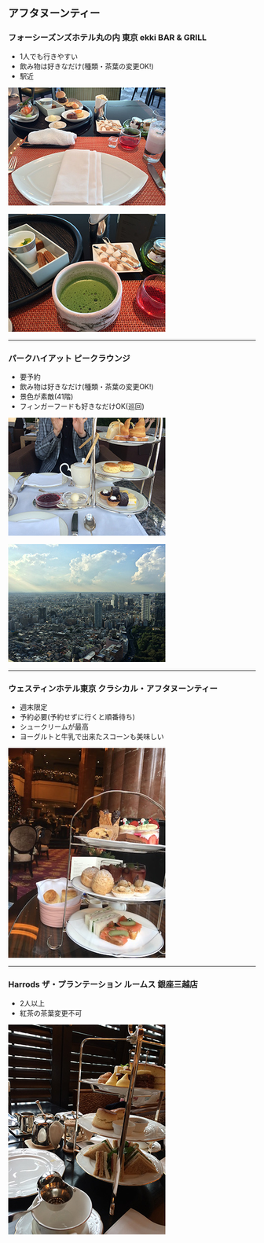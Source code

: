 ## アフタヌーンティー

### フォーシーズンズホテル丸の内 東京 ekki BAR & GRILL
- 1人でも行きやすい
- 飲み物は好きなだけ(種類・茶葉の変更OK!)
- 駅近

![フォーシーズンズ](img/3121.jpg)

![フォーシーズンズ](img/3125.jpg)

---------------------------------------

### パークハイアット ピークラウンジ
- 要予約
- 飲み物は好きなだけ(種類・茶葉の変更OK!)
- 景色が素敵(41階)
- フィンガーフードも好きなだけOK(巡回)

![パークハイアット](img/IMG_4554.jpg)

![パークハイアット](img/IMG_4559.jpg)

---------------------------------------

### ウェスティンホテル東京 クラシカル・アフタヌーンティー
- 週末限定
- 予約必要(予約せずに行くと順番待ち)
- シュークリームが最高
- ヨーグルトと牛乳で出来たスコーンも美味しい

![ウェスティン](img/westin.jpg)


---------------------------------------

### Harrods ザ・プランテーション ルームス 銀座三越店
- 2人以上
- 紅茶の茶葉変更不可

![ハロッズ](img/6188.jpg)
